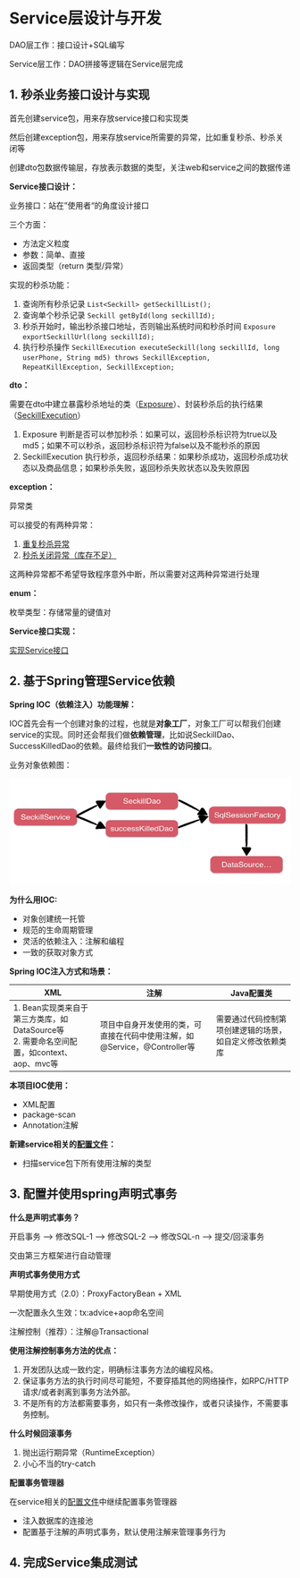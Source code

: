# Service层设计与开发

DAO层工作：接口设计+SQL编写

Service层工作：DAO拼接等逻辑在Service层完成

## 1. 秒杀业务接口设计与实现

首先创建service包，用来存放service接口和实现类

然后创建exception包，用来存放service所需要的异常，比如重复秒杀、秒杀关闭等

创建dto包数据传输层，存放表示数据的类型，关注web和service之间的数据传递

**Service接口设计：**

业务接口：站在”使用者“的角度设计接口

三个方面：

* 方法定义粒度
* 参数：简单、直接
* 返回类型（return 类型/异常）

实现的秒杀功能：

1. 查询所有秒杀记录  `List<Seckill> getSeckillList();`
2. 查询单个秒杀记录  `Seckill getById(long seckillId);`
3. 秒杀开始时，输出秒杀接口地址，否则输出系统时间和秒杀时间  `Exposure exportSeckillUrl(long seckillId);`
4. 执行秒杀操作  `SeckillExecution executeSeckill(long seckillId, long userPhone, String md5)
       throws SeckillException, RepeatKillException, SeckillException;`

**dto：**

需要在dto中建立暴露秒杀地址的类（[Exposure](../src/main/java/org/seckill/dto/Exposure.java)）、封装秒杀后的执行结果（[SeckillExecution](../src/main/java/org/seckill/dto/SeckillExecution.java)）

1. Exposure 判断是否可以参加秒杀：如果可以，返回秒杀标识符为true以及md5；如果不可以秒杀，返回秒杀标识符为false以及不能秒杀的原因
2. SeckillExecution 执行秒杀，返回秒杀结果：如果秒杀成功，返回秒杀成功状态以及商品信息；如果秒杀失败，返回秒杀失败状态以及失败原因

**exception：**

异常类

可以接受的有两种异常：

1. [重复秒杀异常](../src/main/java/org/seckill/exception/RepeatKillException.java)
2. [秒杀关闭异常（库存不足）](../src/main/java/org/seckill/exception/SeckillCloseException.java)

这两种异常都不希望导致程序意外中断，所以需要对这两种异常进行处理

**enum：**

枚举类型：存储常量的键值对

**Service接口实现：**

[实现Service接口](../src/main/java/org/seckill/service/impl/SeckillServiceImpl.java) 



## 2. 基于Spring管理Service依赖

**Spring IOC（依赖注入）功能理解：**

IOC首先会有一个创建对象的过程，也就是**对象工厂**，对象工厂可以帮我们创建service的实现。同时还会帮我们做**依赖管理**，比如说SeckillDao、SuccessKilledDao的依赖。最终给我们**一致性的访问接口**。

业务对象依赖图：

![image-20210219153855847](figure/image-20210219153855847.png)

**为什么用IOC:**

* 对象创建统一托管
* 规范的生命周期管理
* 灵活的依赖注入：注解和编程
* 一致的获取对象方式

**Spring IOC注入方式和场景：**

| XML                                                          | 注解                                                         | Java配置类                                               |
| ------------------------------------------------------------ | ------------------------------------------------------------ | -------------------------------------------------------- |
| 1. Bean实现类来自于第三方类库，如DataSource等<br />2. 需要命名空间配置，如context、aop、mvc等 | 项目中自身开发使用的类，可直接在代码中使用注解，如@Service，@Controller等 | 需要通过代码控制第项创建逻辑的场景，如自定义修改依赖类库 |

**本项目IOC使用：**

* XML配置
* package-scan
* Annotation注解

**新建service相关的[配置文件](../src/main/resources/spring/spring-service.xml)：** 

* 扫描service包下所有使用注解的类型



## 3. 配置并使用spring声明式事务

**什么是声明式事务？**

开启事务 —> 修改SQL-1 —> 修改SQL-2 —> 修改SQL-n —> 提交/回滚事务

交由第三方框架进行自动管理

**声明式事务使用方式**

早期使用方式（2.0）：ProxyFactoryBean + XML

一次配置永久生效：tx:advice+aop命名空间

注解控制（推荐）：注解@Transactional

**使用注解控制事务方法的优点：** 

1. 开发团队达成一致约定，明确标注事务方法的编程风格。
2. 保证事务方法的执行时间尽可能短，不要穿插其他的网络操作，如RPC/HTTP请求/或者剥离到事务方法外部。
3. 不是所有的方法都需要事务，如只有一条修改操作，或者只读操作，不需要事务控制。

**什么时候回滚事务**

1. 抛出运行期异常（RuntimeException）
2. 小心不当的try-catch

**配置事务管理器**

在service相关的[配置文件](../src/main/resources/spring/spring-service.xml)中继续配置事务管理器

* 注入数据库的连接池
* 配置基于注解的声明式事务，默认使用注解来管理事务行为



## 4. 完成Service集成测试


